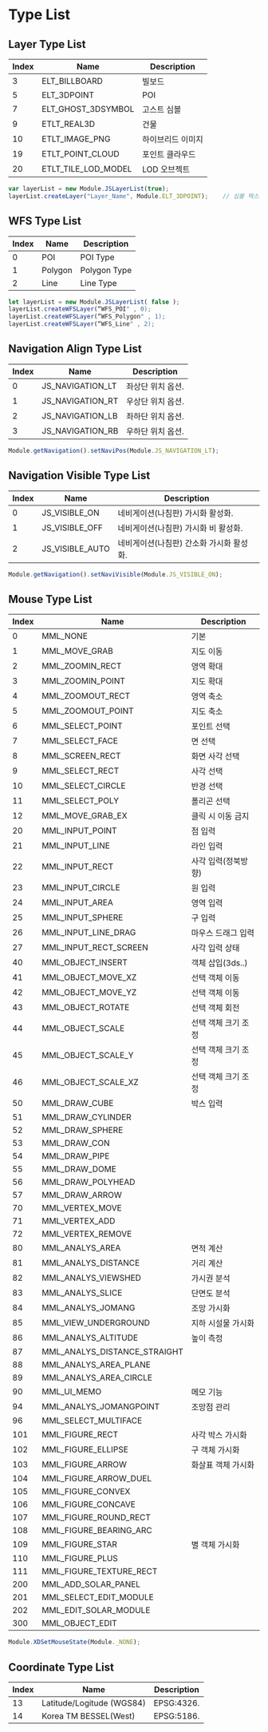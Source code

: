 # Type List

## Layer Type List

| Index | Name                   | Description |
| ----- | ---------------------- | ----------- |
| 3     | ELT\_BILLBOARD         | 빌보드         |
| 5     | ELT\_3DPOINT           | POI         |
| 7     | ELT\_GHOST\_3DSYMBOL   | 고스트 심볼      |
| 9     | ETLT\_REAL3D           | 건물          |
| 10    | ETLT\_IMAGE\_PNG       | 하이브리드 이미지   |
| 19    | ETLT\_POINT\_CLOUD     | 포인트 클라우드    |
| 20    | ETLT\_TILE\_LOD\_MODEL | LOD 오브젝트    |

```javascript
var layerList = new Module.JSLayerList(true);
layerList.createLayer("Layer_Name", Module.ELT_3DPOINT);	// 심볼 텍스트 레이어 생성
```

## WFS Type List

| Index | Name    | Description  |
| ----- | ------- | ------------ |
| 0     | POI     | POI Type     |
| 1     | Polygon | Polygon Type |
| 2     | Line    | Line Type    |

```javascript
let layerList = new Module.JSLayerList( false );
layerList.createWFSLayer(“WFS_POI" , 0);
layerList.createWFSLayer(“WFS_Polygon" , 1);
layerList.createWFSLayer(“WFS_Line" , 2);
```

## Navigation Align Type List

| Index | Name               | Description |
| ----- | ------------------ | ----------- |
| 0     | JS\_NAVIGATION\_LT | 좌상단 위치 옵션.  |
| 1     | JS\_NAVIGATION\_RT | 우상단 위치 옵션.  |
| 2     | JS\_NAVIGATION\_LB | 좌하단 위치 옵션.  |
| 3     | JS\_NAVIGATION\_RB | 우하단 위치 옵션.  |

```javascript
Module.getNavigation().setNaviPos(Module.JS_NAVIGATION_LT);
```

## Navigation Visible Type List

| Index | Name              | Description             |
| ----- | ----------------- | ----------------------- |
| 0     | JS\_VISIBLE\_ON   | 네비게이션(나침판) 가시화 활성화.     |
| 1     | JS\_VISIBLE\_OFF  | 네비게이션(나침판) 가시화 비 활성화.   |
| 2     | JS\_VISIBLE\_AUTO | 네비게이션(나침판) 간소화 가시화 활성화. |

```javascript
Module.getNavigation().setNaviVisible(Module.JS_VISIBLE_ON);
```

## Mouse Type List

| Index | Name                            | Description  |
| ----- | ------------------------------- | ------------ |
| 0     | MML\_NONE                       | 기본           |
| 1     | MML\_MOVE\_GRAB                 | 지도 이동        |
| 2     | MML\_ZOOMIN\_RECT               | 영역 확대        |
| 3     | MML\_ZOOMIN\_POINT              | 지도 확대        |
| 4     | MML\_ZOOMOUT\_RECT              | 영역 축소        |
| 5     | MML\_ZOOMOUT\_POINT             | 지도 축소        |
| 6     | MML\_SELECT\_POINT              | 포인트 선택       |
| 7     | MML\_SELECT\_FACE               | 면 선택         |
| 8     | MML\_SCREEN\_RECT               | 화면 사각 선택     |
| 9     | MML\_SELECT\_RECT               | 사각 선택        |
| 10    | MML\_SELECT\_CIRCLE             | 반경 선택        |
| 11    | MML\_SELECT\_POLY               | 폴리곤 선택       |
| 12    | MML\_MOVE\_GRAB\_EX             | 클릭 시 이동 금지   |
| 20    | MML\_INPUT\_POINT               | 점 입력         |
| 21    | MML\_INPUT\_LINE                | 라인 입력        |
| 22    | MML\_INPUT\_RECT                | 사각 입력(정북방향)  |
| 23    | MML\_INPUT\_CIRCLE              | 원 입력         |
| 24    | MML\_INPUT\_AREA                | 영역 입력        |
| 25    | MML\_INPUT\_SPHERE              | 구 입력         |
| 26    | MML\_INPUT\_LINE\_DRAG          | 마우스 드래그 입력   |
| 27    | MML\_INPUT\_RECT\_SCREEN        | 사각 입력 상태     |
| 40    | MML\_OBJECT\_INSERT             | 객체 삽입(3ds..) |
| 41    | MML\_OBJECT\_MOVE\_XZ           | 선택 객체 이동     |
| 42    | MML\_OBJECT\_MOVE\_YZ           | 선택 객체 이동     |
| 43    | MML\_OBJECT\_ROTATE             | 선택 객체 회전     |
| 44    | MML\_OBJECT\_SCALE              | 선택 객체 크기 조정  |
| 45    | MML\_OBJECT\_SCALE\_Y           | 선택 객체 크기 조정  |
| 46    | MML\_OBJECT\_SCALE\_XZ          | 선택 객체 크기 조정  |
| 50    | MML\_DRAW\_CUBE                 | 박스 입력        |
| 51    | MML\_DRAW\_CYLINDER             |              |
| 52    | MML\_DRAW\_SPHERE               |              |
| 53    | MML\_DRAW\_CON                  |              |
| 54    | MML\_DRAW\_PIPE                 |              |
| 55    | MML\_DRAW\_DOME                 |              |
| 56    | MML\_DRAW\_POLYHEAD             |              |
| 57    | MML\_DRAW\_ARROW                |              |
| 70    | MML\_VERTEX\_MOVE               |              |
| 71    | MML\_VERTEX\_ADD                |              |
| 72    | MML\_VERTEX\_REMOVE             |              |
| 80    | MML\_ANALYS\_AREA               | 면적 계산        |
| 81    | MML\_ANALYS\_DISTANCE           | 거리 계산        |
| 82    | MML\_ANALYS\_VIEWSHED           | 가시권 분석       |
| 83    | MML\_ANALYS\_SLICE              | 단면도 분석       |
| 84    | MML\_ANALYS\_JOMANG             | 조망 가시화       |
| 85    | MML\_VIEW\_UNDERGROUND          | 지하 시설물 가시화   |
| 86    | MML\_ANALYS\_ALTITUDE           | 높이 측정        |
| 87    | MML\_ANALYS\_DISTANCE\_STRAIGHT |              |
| 88    | MML\_ANALYS\_AREA\_PLANE        |              |
| 89    | MML\_ANALYS\_AREA\_CIRCLE       |              |
| 90    | MML\_UI\_MEMO                   | 메모 기능        |
| 94    | MML\_ANALYS\_JOMANGPOINT        | 조망점 관리       |
| 96    | MML\_SELECT\_MULTIFACE          |              |
| 101   | MML\_FIGURE\_RECT               | 사각 박스 가시화    |
| 102   | MML\_FIGURE\_ELLIPSE            | 구 객체 가시화     |
| 103   | MML\_FIGURE\_ARROW              | 화살표 객체 가시화   |
| 104   | MML\_FIGURE\_ARROW\_DUEL        |              |
| 105   | MML\_FIGURE\_CONVEX             |              |
| 106   | MML\_FIGURE\_CONCAVE            |              |
| 107   | MML\_FIGURE\_ROUND\_RECT        |              |
| 108   | MML\_FIGURE\_BEARING\_ARC       |              |
| 109   | MML\_FIGURE\_STAR               | 별 객체 가시화     |
| 110   | MML\_FIGURE\_PLUS               |              |
| 111   | MML\_FIGURE\_TEXTURE\_RECT      |              |
| 200   | MML\_ADD\_SOLAR\_PANEL          |              |
| 201   | MML\_SELECT\_EDIT\_MODULE       |              |
| 202   | MML\_EDIT\_SOLAR\_MODULE        |              |
| 300   | MML\_OBJECT\_EDIT               |              |

```javascript
Module.XDSetMouseState(Module._NONE);
```

## Coordinate Type List

| Index | Name                      | Description |
| ----- | ------------------------- | ----------- |
| 13    | Latitude/Logitude (WGS84) | EPSG:4326.  |
| 14    | Korea TM BESSEL(West)     | EPSG:5186.  |
